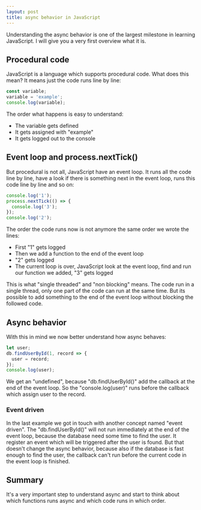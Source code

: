 ```yaml
---
layout: post
title: async behavior in JavaScript
---
```


Understanding the async behavior is one of the largest milestone in learning
JavaScript. I will give you a very first overview what it is.

## Procedural code

JavaScript is a language which supports procedural code. What does this mean? It
means just the code runs line by line:

```javascript
const variable;
variable = 'example';
console.log(variable);
```

The order what happens is easy to understand:

* The variable gets defined
* It gets assigned with "example"
* It gets logged out to the console

## Event loop and process.nextTick()

But procedural is not all, JavaScript have an event loop. It runs all the code
line by line, have a look if there is something next in the event loop, runs
this code line by line and so on:

```javascript
console.log('1');
process.nextTick(() => {
  console.log('3');
});
console.log('2');
```

The order the code runs now is not anymore the same order we wrote the lines:

* First "1" gets logged
* Then we add a function to the end of the event loop
* "2" gets logged
* The current loop is over, JavaScript look at the event loop, find and run our
  function we added, "3" gets logged

This is what "single threaded" and "non blocking" means. The code run in a single thread, only one part of the code can
run at the same time. But its possible to add something to the end of the event loop without blocking the followed code.

## Async behavior

With this in mind we now better understand how async behaves:

```javascript
let user;
db.findUserById(1, record => {
  user = record;
});
console.log(user);
```

We get an "undefined", because "db.findUserById()" add the callback at the end of the event loop. So the
"console.log(user)" runs before the callback which assign user to the record.

### Event driven

In the last example we got in touch with another concept named "event driven". The "db.findUserById()" will not run
immediately at the end of the event loop, because the database need some time to find the user. It register an event
which will be triggered after the user is found. But that doesn't change the async behavior, because also if the
database is fast enough to find the user, the callback can't run before the current code in the event loop is finished.

## Summary

It's a very important step to understand async and start to think about which functions runs async and which code runs
in which order.
